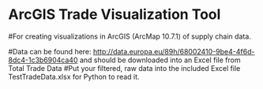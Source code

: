 # ArcGIS Trade Visualization Tool

#For creating visualizations in ArcGIS (ArcMap 10.7.1) of supply chain data.

#Data can be found here: http://data.europa.eu/89h/68002410-9be4-4f6d-8dc4-1c3b6904ca40 and should be downloaded into an Excel file from Total Trade Data
#Put your filtered, raw data into the included Excel file TestTradeData.xlsx for Python to read it. 
